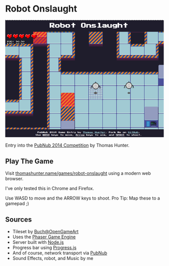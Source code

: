 # Robot Onslaught

![Screenshot](assets/screenshot.png)

Entry into the [PubNub 2014 Competition](http://pubnubgame.challengepost.com/submissions/28062-robot-onslaught) by Thomas Hunter.

## Play The Game

Visit [thomashunter.name/games/robot-onslaught](https://thomashunter.name/games/robot-onslaught/) using a modern web browser.

I've only tested this in Chrome and Firefox.

Use WASD to move and the ARROW keys to shoot. Pro Tip: Map these to a gamepad ;)

## Sources

* Tileset by [Buch@OpenGameArt](http://opengameart.org/content/sci-fi-interior-tiles)
* Uses the [Phaser Game Engine](http://phaser.io/)
* Server built with [Node.js](http://nodejs.org/)
* Progress bar using [Progress.js](http://usablica.github.io/progress.js/)
* And of course, network transport via [PubNub](http://www.pubnub.com/)
* Sound Effects, robot, and Music by me